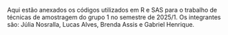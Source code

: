 Aqui estão anexados os códigos utilizados em R e SAS para o trabalho de técnicas de amostragem do grupo 1 no semestre de 2025/1. Os integrantes são: Júlia Nosralla, Lucas Alves, Brenda Assis e Gabriel Henrique.
